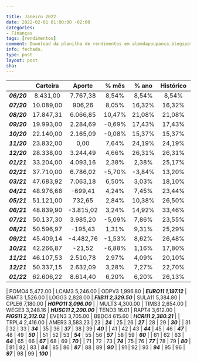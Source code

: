 ```yaml
---

title: Janeiro 2022
date: 2022-02-01 01:00:00 -02:00
categories:
- Finanças
tags: [rendimentos]
comment: Download da planilha de rendimentos em alemdapoupanca.blogspot.com
info: fechado.
type: post
layout: post
sha: 
---
```


|  | **Carteira** | **Aporte** | **% mês** | **% ano** | **Histórico** | **CAGR** |
|:---:|:---:|:---:|:---:|:---:|:---:|:---:|
| **_06/20_** | 8.431,00 | 7.767,38 | 8,54% | 8,54% | 8,54% | 167,46% |
| **_07/20_** | 10.089,00 | 906,26 | 8,05% | 16,32% | 16,32% | 147,67% |
| **_08/20_** | 17.847,31 | 6.066,85 | 10,47% | 21,08% | 21,08% | 114,90% |
| **_09/20_** | 19.993,00 | 2.284,69 | -0,69% | 17,43% | 17,43% | 61,94% |
| **_10/20_** | 22.140,00 | 2.165,09 | -0,08% | 15,37% | 15,37% | 40,94% |
| **_11/20_** | 23.832,00 | 0,00 | 7,64% | 24,19% | 24,19% | 54,23% |
| **_12/20_** | 28.338,00 | 3.244,49 | 4,66% | 26,31% | 26,31% | 49,25% |
| **_01/21_** | 33.204,00 | 4.093,16 | 2,38% | 2,38% | 25,17% | 40,03% |
| **_02/21_** | 37.710,00 | 6.786,02 | -5,70% | -3,84% | 13,20% | 17,97% |
| **_03/21_** | 47.683,92 | 7.063,18 | 6,50% | 3,03% | 18,10% | 22,09% |
| **_04/21_** | 48.976,68 | -699,41 | 4,24% | 7,45% | 23,44% | 25,82% |
| **_05/21_** | 51.121,00 | 732,65 | 2,84% | 10,38% | 26,50% | 26,50% |
| **_06/21_** | 48.839,90 | -3.815,02 | 3,24% | 14,92% | 33,46% | 30,53% |
| **_07/21_** | 50.137,30 | 3.985,20 | -5,09% | 7,86% | 23,55% | 19,87% |
| **_08/21_** | 50.596,97 | -195,43 | 1,31% | 9,31% | 25,29% | 19,76% |
| **_09/21_** | 45.409,14 | -4.482,76 | -1,53% | 8,62% | 26,48% | 19,27% |
| **_10/21_** | 42.266,87 | -21,52 | -6,88% | 1,16% | 17,80% | 12,26% |
| **_11/21_** | 46.107,53 | 2.510,78 | 2,97% | 4,09% | 20,10% | 12,99% |
| **_12/21_** | 50.337,15 | 2.632,09 | 3,28% | 7,27% | 22,70% | 13,79% |
| **_01/22_** | 62.606,22 | 8.614,40 | 6,20% | 6,20% | 26,13% | 14,94% |

| POMO4 5,472.00 | LCAM3 5,246.00 | ODPV3 1,996.80 | **_EURO11 1,197.12_** | ENAT3 1,526.00 | LOGG3 2,828.00 | **_FIIB11 2,329.50_** | SULA11 5,384.80 | CPLE6 7,180.00 | **_HGPO11 3,096.00_** |
| MULT3 4,300.00 | TIMS3 2,654.00 | WEGE3 3,248.16 | **_HUSC11 2,200.00_** | TEND3 16.01 | RAPT4 3,612.00 | **_FIGS11 2,312.02_** | EVEN3 3,705.00 | BBDC4 615.60 | **_HCRI11 2,380.21_** |
| TRPL4 2,416.00 | AMER3 3,583.23 | 23 | **_24_** | 25 | 26 | **_27_** | 28 | 29 | **_30_** |
| 31 | 32 | 33 | **_34_** | 35 | 36 | **_37_** | 38 | 39 | **_40_** |
| 41 | 42 | 43 | **_44_** | 45 | 46 | **_47_** | 48 | 49 | **_50_** |
| 51 | 52 | 53 | **_54_** | 55 | 56 | **_57_** | 58 | 59 | **_60_** |
| 61 | 62 | 63 | **_64_** | 65 | 66 | **_67_** | 68 | 69 | **_70_** |
| 71 | 72 | 73 | **_74_** | 75 | 76 | **_77_** | 78 | 79 | **_80_** |
| 81 | 82 | 83 | **_84_** | 85 | 86 | **_87_** | 88 | 89 | **_90_** |
| 91 | 92 | 93 | **_94_** | 95 | 96 | **_97_** | 98 | 99 | **_100_** |
